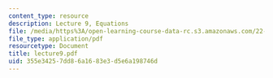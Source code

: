 ```yaml
---
content_type: resource
description: Lecture 9, Equations
file: /media/https%3A/open-learning-course-data-rc.s3.amazonaws.com/22-058-principles-of-medical-imaging-fall-2002/355e34257dd86a1683e3d5e6a198746d_lecture9.pdf
file_type: application/pdf
resourcetype: Document
title: lecture9.pdf
uid: 355e3425-7dd8-6a16-83e3-d5e6a198746d
---
```

